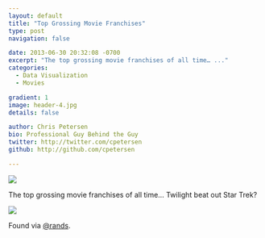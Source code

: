 ```yaml
---
layout: default
title: "Top Grossing Movie Franchises"
type: post
navigation: false

date: 2013-06-30 20:32:08 -0700
excerpt: "The top grossing movie franchises of all time… ..."
categories:
  - Data Visualization
  - Movies

gradient: 1
image: header-4.jpg
details: false

author: Chris Petersen
bio: Professional Guy Behind the Guy
twitter: http://twitter.com/cpetersen
github: http://github.com/cpetersen

---
```



 ![](/attachments/35a1074082b9660ee9a4f21c3a978ace/image.png)  

 The top grossing movie franchises of all time… Twilight beat out Star Trek? 

  ![](/attachments/7c0c8568f26e0110915eea9b4ae6d40e/image.png) 

 Found via  [@rands](https://mobile.twitter.com/rands/status/351050892918784000). 

 
